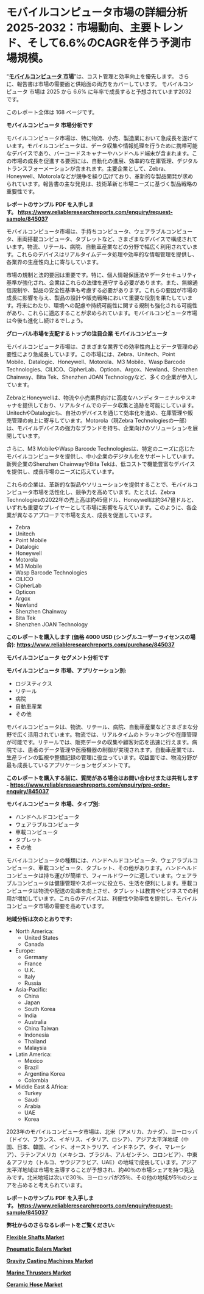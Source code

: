 <p><h1>モバイルコンピュータ市場の詳細分析 2025-2032：市場動向、主要トレンド、そして6.6%のCAGRを伴う予測市場規模。</h1></p><p>&ldquo;<strong><a href="https://www.reliableresearchreports.com/mobile-computer-r845037?utm_campaign=110&utm_medium=9&utm_source=Github&utm_content=ia&utm_term=10042025&utm_id=mobile-computer">モバイルコンピュータ 市場</a></strong>&rdquo;は、コスト管理と効率向上を優先します。 さらに、報告書は市場の需要面と供給面の両方をカバーしています。 モバイルコンピュータ 市場は 2025 から 6.6% に年率で成長すると予想されています2032 です。</p>
<p>このレポート全体は 168 ページです。</p>
<p><strong>モバイルコンピュータ 市場分析です</strong></p>
<p><p>モバイルコンピュータ市場は、特に物流、小売、製造業において急成長を遂げています。モバイルコンピュータは、データ収集や情報処理を行うために携帯可能なデバイスであり、バーコードスキャナーやハンドヘルド端末が含まれます。この市場の成長を促進する要因には、自動化の進展、効率的な在庫管理、デジタルトランスフォーメーションが含まれます。主要企業として、Zebra、Honeywell、Motorolaなどが競争を繰り広げており、革新的な製品開発が求められています。報告書の主な発見は、技術革新と市場ニーズに基づく製品戦略の重要性です。</p></p>
<p><strong>レポートのサンプル PDF を入手します。&nbsp;<a href="https://www.reliableresearchreports.com/enquiry/request-sample/845037?utm_campaign=110&utm_medium=9&utm_source=Github&utm_content=ia&utm_term=10042025&utm_id=mobile-computer">https://www.reliableresearchreports.com/enquiry/request-sample/845037</a></strong></p>
<p><p>モバイルコンピュータ市場は、手持ちコンピュータ、ウェアラブルコンピュータ、車両搭載コンピュータ、タブレットなど、さまざまなデバイスで構成されています。物流、リテール、病院、自動車産業などの分野で幅広く利用されています。これらのデバイスはリアルタイムデータ処理や効率的な情報管理を提供し、各業界の生産性向上に寄与しています。</p><p>市場の規制と法的要因は重要です。特に、個人情報保護法やデータセキュリティ基準が強化され、企業はこれらの法律を遵守する必要があります。また、無線通信規制や、製品の安全性基準も考慮する必要があります。これらの要因が市場の成長に影響を与え、製品の設計や販売戦略において重要な役割を果たしています。将来にわたり、環境への配慮や持続可能性に関する規制も強化される可能性があり、これらに適応することが求められています。モバイルコンピュータ市場は今後も進化し続けるでしょう。</p></p>
<p><strong>グローバル市場を支配するトップの注目企業 モバイルコンピュータ</strong></p>
<p><p>モバイルコンピュータ市場は、さまざまな業界での効率性向上とデータ管理の必要性により急成長しています。この市場には、Zebra、Unitech、Point Mobile、Datalogic、Honeywell、Motorola、M3 Mobile、Wasp Barcode Technologies、CILICO、CipherLab、Opticon、Argox、Newland、Shenzhen Chainway、Bita Tek、Shenzhen JOAN Technologyなど、多くの企業が参入しています。</p><p>ZebraとHoneywellは、物流や小売業界向けに高度なハンディターミナルやスキャナを提供しており、リアルタイムでのデータ収集と追跡を可能にしています。UnitechやDatalogicも、自社のデバイスを通じて効率化を進め、在庫管理や販売管理の向上に寄与しています。Motorola（現Zebra Technologiesの一部）は、モバイルデバイスの強力なブランドを持ち、企業向けのソリューションを展開しています。</p><p>さらに、M3 MobileやWasp Barcode Technologiesは、特定のニーズに応じたモバイルコンピュータを提供し、中小企業のデジタル化をサポートしています。新興企業のShenzhen ChainwayやBita Tekは、低コストで機能豊富なデバイスを提供し、成長市場のニーズに応えています。</p><p>これらの企業は、革新的な製品やソリューションを提供することで、モバイルコンピュータ市場を活性化し、競争力を高めています。たとえば、Zebra Technologiesの2022年の売上高は約45億ドル、Honeywellは約347億ドルと、いずれも重要なプレイヤーとして市場に影響を与えています。このように、各企業が異なるアプローチで市場を支え、成長を促進しています。</p></p>
<p><ul><li>Zebra</li><li>Unitech</li><li>Point Mobile</li><li>Datalogic</li><li>Honeywell</li><li>Motorola</li><li>M3 Mobile</li><li>Wasp Barcode Technologies</li><li>CILICO</li><li>CipherLab</li><li>Opticon</li><li>Argox</li><li>Newland</li><li>Shenzhen Chainway</li><li>Bita Tek</li><li>Shenzhen JOAN Technology</li></ul></p>
<p><strong>このレポートを購入します (価格 4000 USD (シングルユーザーライセンスの場合):&nbsp;<a href="https://www.reliableresearchreports.com/purchase/845037?utm_campaign=110&utm_medium=9&utm_source=Github&utm_content=ia&utm_term=10042025&utm_id=mobile-computer">https://www.reliableresearchreports.com/purchase/845037</a></strong></p>
<p><strong>モバイルコンピュータ セグメント分析です</strong></p>
<p><strong>モバイルコンピュータ 市場、アプリケーション別:</strong></p>
<p><ul><li>ロジスティクス</li><li>リテール</li><li>病院</li><li>自動車産業</li><li>その他</li></ul></p>
<p><p>モバイルコンピュータは、物流、リテール、病院、自動車産業などさまざまな分野で広く活用されています。物流では、リアルタイムのトラッキングや在庫管理が可能です。リテールでは、販売データの収集や顧客対応を迅速に行えます。病院では、患者のデータ管理や医療機器の制御が実現されます。自動車産業では、生産ラインの監視や整備記録の管理に役立っています。収益面では、物流分野が最も成長しているアプリケーションセグメントです。</p></p>
<p><strong>このレポートを購入する前に、質問がある場合はお問い合わせまたは共有します - <a href="https://www.reliableresearchreports.com/enquiry/pre-order-enquiry/845037?utm_campaign=110&utm_medium=9&utm_source=Github&utm_content=ia&utm_term=10042025&utm_id=mobile-computer">https://www.reliableresearchreports.com/enquiry/pre-order-enquiry/845037</a></strong></p>
<p><strong>モバイルコンピュータ 市場、タイプ別:</strong></p>
<p><ul><li>ハンドヘルドコンピュータ</li><li>ウェアラブルコンピュータ</li><li>車載コンピュータ</li><li>タブレット</li><li>その他</li></ul></p>
<p><p>モバイルコンピュータの種類には、ハンドヘルドコンピュータ、ウェアラブルコンピュータ、車載コンピュータ、タブレット、その他があります。ハンドヘルドコンピュータは持ち運びが簡単で、フィールドワークに適しています。ウェアラブルコンピュータは健康管理やスポーツに役立ち、生活を便利にします。車載コンピュータは物流や配送の効率を向上させ、タブレットは教育やビジネスでの利用が増加しています。これらのデバイスは、利便性や効率性を提供し、モバイルコンピュータ市場の需要を高めています。</p></p>
<p><strong>地域分析は次のとおりです:</strong></p>
<p><ul>
    <li>
        North America:
        <ul>
            <li>United States</li>
            <li>Canada</li>
        </ul>
    </li>
    <li>
        Europe:
        <ul>
            <li>Germany</li>
            <li>France</li>
            <li>U.K.</li>
            <li>Italy</li>
            <li>Russia</li>
        </ul>
    </li>
    <li>
        Asia-Pacific:
        <ul>
            <li>China</li>
            <li>Japan</li>
            <li>South Korea</li>
            <li>India</li>
            <li>Australia</li>
            <li>China Taiwan</li>
            <li>Indonesia</li>
            <li>Thailand</li>
            <li>Malaysia</li>
        </ul>
    </li>
    <li>
        Latin America:
        <ul>
            <li>Mexico</li>
            <li>Brazil</li>
            <li>Argentina Korea</li>
            <li>Colombia</li>
        </ul>
    </li>
    <li>
        Middle East & Africa:
        <ul>
            <li>Turkey</li>
            <li>Saudi</li>
            <li>Arabia</li>
            <li>UAE</li>
            <li>Korea</li>
        </ul>
    </li>
    </ul></p>
<p><p>2023年のモバイルコンピュータ市場は、北米（アメリカ、カナダ）、ヨーロッパ（ドイツ、フランス、イギリス、イタリア、ロシア）、アジア太平洋地域（中国、日本、韓国、インド、オーストラリア、インドネシア、タイ、マレーシア）、ラテンアメリカ（メキシコ、ブラジル、アルゼンチン、コロンビア）、中東＆アフリカ（トルコ、サウジアラビア、UAE）の地域で成長しています。アジア太平洋地域は市場を主導することが予想され、約40％の市場シェアを持つ見込みです。北米地域は次いで30％、ヨーロッパが25％、その他の地域が5％のシェアを占めると考えられています。</p></p>
<p><strong>レポートのサンプル PDF を入手します。&nbsp;<a href="https://www.reliableresearchreports.com/enquiry/request-sample/845037?utm_campaign=110&utm_medium=9&utm_source=Github&utm_content=ia&utm_term=10042025&utm_id=mobile-computer">https://www.reliableresearchreports.com/enquiry/request-sample/845037</a></strong></p>
<p><strong></strong></p>
<p><strong></strong></p>
<p><strong></strong></p>
<p><strong></strong></p>
<p><strong>弊社からのさらなるレポートをご覧ください:</strong></p>
<p><strong><p><a href="https://github.com/bensemilia864/Market-Research-Report-List-1/blob/main/flexible-shafts-market.md?utm_campaign=110&utm_medium=9&utm_source=Github&utm_content=ia&utm_term=10042025&utm_id=mobile-computer">Flexible Shafts Market</a></p><p><a href="https://github.com/pimanoruman/Market-Research-Report-List-1/blob/main/pneumatic-balers-market.md?utm_campaign=110&utm_medium=9&utm_source=Github&utm_content=ia&utm_term=10042025&utm_id=mobile-computer">Pneumatic Balers Market</a></p><p><a href="https://github.com/adyawafurber1/Market-Research-Report-List-1/blob/main/gravity-casting-machines-market.md?utm_campaign=110&utm_medium=9&utm_source=Github&utm_content=ia&utm_term=10042025&utm_id=mobile-computer">Gravity Casting Machines Market</a></p><p><a href="https://github.com/sungbruington660/Market-Research-Report-List-1/blob/main/marine-thrusters-market.md?utm_campaign=110&utm_medium=9&utm_source=Github&utm_content=ia&utm_term=10042025&utm_id=mobile-computer">Marine Thrusters Market</a></p><p><a href="https://github.com/gerdabatiskzv9/Market-Research-Report-List-1/blob/main/ceramic-hose-market.md?utm_campaign=110&utm_medium=9&utm_source=Github&utm_content=ia&utm_term=10042025&utm_id=mobile-computer">Ceramic Hose Market</a></p></strong></p>